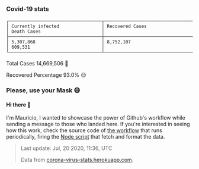 
### Covid-19 stats

```
┌───────────────────────────────────┬───────────────────────────────────┬───────────────────────────────────┐
│ Currently infected                │ Recovered Cases                   │ Death Cases                       │
├───────────────────────────────────┼───────────────────────────────────┼───────────────────────────────────┤
│ 5,307,868                         │ 8,752,107                         │ 609,531                           │
└───────────────────────────────────┴───────────────────────────────────┴───────────────────────────────────┘
```

Total Cases 14,669,506 🦠

Recovered Percentage 93.0% 😌

### Please, use your Mask 😷

#### Hi there 👋
I'm Mauricio, I wanted to showcase the power of Github's workflow while sending a message to those who landed here.
If you're interested in seeing how this work, check the source code of [the workflow](https://github.com/mdottavio/mdottavio/blob/master/.github/workflows/updateReadme.yml) that runs periodically, firing
the [Node script](https://github.com/mdottavio/mdottavio/tree/covidstats) that fetch and format the data.

> Last update: Jul, 20 2020, 11:36, UTC
>
> Data from [corona-virus-stats.herokuapp.com](https://corona-virus-stats.herokuapp.com/api/v1/cases/general-stats).
